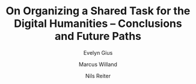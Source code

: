 ---
layout: pub
type: article
journal: Cultural Analytics
title: "On Organizing a Shared Task for the Digital Humanities – Conclusions and Future Paths"
author:
- Evelyn Gius
- Marcus Willand
- Nils Reiter
year: 2021
volume: 6
number: 4
lang: en
month: 12
---